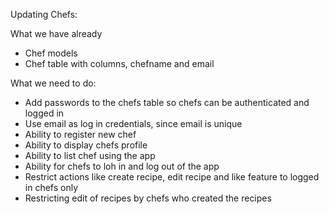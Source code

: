 Updating Chefs:

What we have already
- Chef models
- Chef table with columns, chefname and email

What we need to do:
- Add passwords to the chefs table so chefs can be authenticated and logged in
- Use email as log in credentials, since email is unique
- Ability to register new chef
- Ability to display chefs profile
- Ability to list chef using the app
- Ability for chefs to loh in and log out of the app
- Restrict actions like create recipe, edit recipe and like feature to logged in chefs only
- Restricting edit of recipes by chefs who created the recipes
